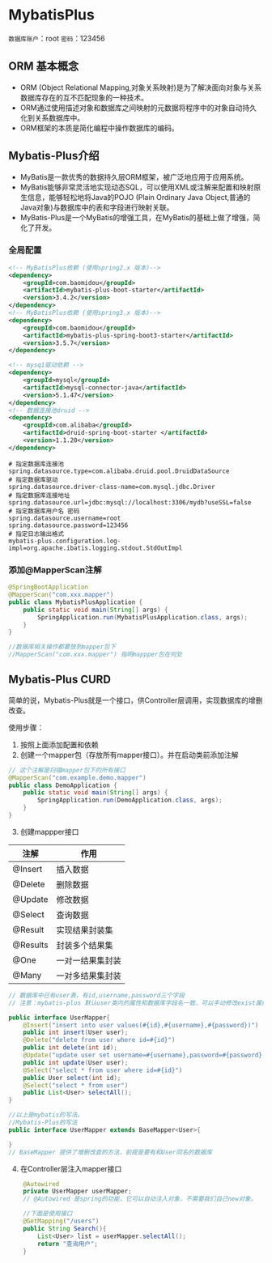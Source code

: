 # MybatisPlus
`数据库账户`：root
`密码`：123456
## ORM 基本概念
- ORM (Object Relational Mapping,对象关系映射)是为了解决面向对象与关系数据库存在的互不匹配现象的一种技术。
- ORM通过使用描述对象和数据库之间映射的元数据将程序中的对象自动持久化到关系数据库中。
- ORM框架的本质是简化编程中操作数据库的编码。

## Mybatis-Plus介绍
- MyBatis是一款优秀的数据持久层ORM框架，被广泛地应用于应用系统。
- MyBatis能够非常灵活地实现动态SQL，可以使用XML或注解来配置和映射原生信息，能够轻松地将Java的POJO (Plain Ordinary Java Object,普通的Java对象)与数据库中的表和字段进行映射关联。
- MyBatis-Plus是一个MyBatis的增强工具，在MyBatis的基础上做了增强，简化了开发。

### 全局配置
```xml
<!-- MyBatisPlus依赖 (使用spring2.x 版本)-->
<dependency>
    <groupId>com.baomidou</groupId>
    <artifactId>mybatis-plus-boot-starter</artifactId>
    <version>3.4.2</version>
</dependency>
<!-- MyBatisPlus依赖 (使用spring3.x 版本)-->
<dependency>
    <groupId>com.baomidou</groupId>
    <artifactId>mybatis-plus-spring-boot3-starter</artifactId>
    <version>3.5.7</version>
</dependency>

<!-- mysq1驱动依赖 -->
<dependency>
    <groupId>mysql</groupId>
    <artifactId>mysql-connector-java</artifactId>
    <version>5.1.47</version>
</dependency>
<!-- 数据连接池druid -->
<dependency>
    <groupId>com.alibaba</groupId>
    <artifactId>druid-spring-boot-starter </artifactId>
    <version>1.1.20</version>
</dependency>
```
```properties
# 指定数据库连接池
spring.datasource.type=com.alibaba.druid.pool.DruidDataSource
# 指定数据库驱动
spring.datasource.driver-class-name=com.mysql.jdbc.Driver
# 指定数据库连接地址
spring.datasource.url=jdbc:mysql://localhost:3306/mydb?useSSL=false
# 指定数据库用户名 密码
spring.datasource.username=root
spring.datasource.password=123456
# 指定日志输出格式
mybatis-plus.configuration.log-impl=org.apache.ibatis.logging.stdout.StdOutImpl
```

### 添加@MapperScan注解
```java
@SpringBootApplication
@MapperScan("com.xxx.mapper")
public class MybatisPlusApplication {
    public static void main(String[] args) {
        SpringApplication.run(MybatisPlusApplication.class, args);
    }
}

//数据库相关操作都要放到mapper包下
//MapperScan("com.xxx.mapper") 指明mappper包在何处
```
## Mybatis-Plus CURD
简单的说，Mybatis-Plus就是一个接口，供Controller层调用，实现数据库的增删改查。

使用步骤：
1. 按照上面添加配置和依赖
2. 创建一个mapper包（存放所有mapper接口）。并在启动类前添加注解
```java
// 这个注解是扫描mapper包下的所有接口
@MapperScan("com.example.demo.mapper")
public class DemoApplication {
	public static void main(String[] args) {
		SpringApplication.run(DemoApplication.class, args);
	}
}
```
3. 创建mappper接口

|注解|作用|
|----|----|
|@Insert|插入数据|
|@Delete|删除数据|
|@Update|修改数据|
|@Select|查询数据|
|@Result|实现结果封装集|
|@Results|封装多个结果集|
|@One|一对一结果集封装|
|@Many|一对多结果集封装|

```java
// 数据库中已有user表，有id,username,password三个字段
// 注意：mybatis-plus 默认user类内的属性和数据库字段名一致，可以手动修改exist属性为false表示数据库中没有该字段；

public interface UserMapper{
    @Insert("insert into user values(#{id},#{username},#{password})")
    public int insert(User user);
    @Delete("delete from user where id=#{id}")
    public int delete(int id);
    @Update("update user set username=#{username},password=#{password} where id=#{id}")
    public int update(User user);
    @Select("select * from user where id=#{id}")
    public User select(int id);
    @Select("select * from user")
    public List<User> selectAll();
}

//以上是mybatis的写法。
//Mybatis-Plus的写法
public interface UserMapper extends BaseMapper<User>{

}
// BaseMapper 提供了增删改查的方法，前提是要有和User同名的数据库
```
4. 在Controller层注入mapper接口
```java
    @Autowired
    private UserMapper userMapper;
    // @Autowired 是spring的功能，它可以自动注入对象，不需要我们自己new对象。

    //下面是使用接口
    @GetMapping("/users")
    public String Search(){
        List<User> list = userMapper.selectAll();
        return "查询用户";
    }
```
